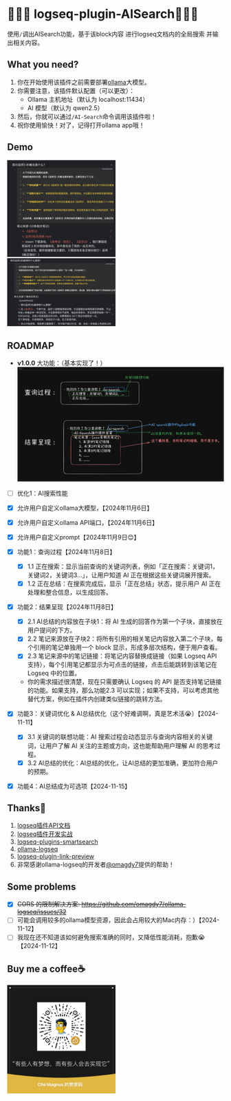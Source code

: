 # 🎉🎉🎉 logseq-plugin-AISearch💫💫💫

使用`/`调出AISearch功能，基于该block内容 进行logseq文档内的全局搜索 并输出相关内容。


## What you need?
1. 你在开始使用该插件之前需要部署[ollama](https://ollama.com/)大模型。
2. 你需要注意，该插件默认配置（可以更改）：
   - Ollama 主机地址（默认为 localhost:11434）
   - AI 模型（默认为 qwen2.5）
3. 然后，你就可以通过`/AI-Search`命令调用该插件啦！
4. 祝你使用愉快！对了，记得打开ollama app哦！


## Demo
<img src="public/demo1.png" style="width: 50%;">
<img src="public/demo2.png" style="width: 50%;">


## ROADMAP
- **v1.0.0** 大功能：（基本实现了！）
   <img src="public/v1.0-AIsearch插件设计.png" style="width: 100%;">

- [ ] 优化1：AI搜索性能

- [x] 允许用户自定义ollama大模型，【2024年11月6日】
- [x] 允许用户自定义ollama API端口，【2024年11月6日】
- [x] 允许用户自定义prompt【2024年11月9日😊】

- [x] 功能1：查询过程【2024年11月8日】
  - [x] 1.1 正在搜索：显示当前查询的关键词列表，例如「正在搜索：关键词1，关键词2，关键词3…」，让用户知道 AI 正在根据这些关键词展开搜索。
  - [x] 1.2 正在总结：在搜索完成后，显示「正在总结」状态，提示用户 AI 正在处理和整合信息，以生成回答。

- [x] 功能2：结果呈现【2024年11月8日】
  - [x] 2.1 AI总结的内容放在子块1：将 AI 生成的回答作为第一个子块，直接放在用户提问的下方。
  - [x] 2.2 笔记来源放在子块2：将所有引用的相关笔记内容放入第二个子块，每个引用的笔记单独用一个 block 显示，形成多层次结构，便于用户查看。
  - [x] 2.3 笔记来源中的笔记链接：将笔记内容替换成链接（如果 Logseq API 支持），每个引用笔记都显示为可点击的链接，点击后能跳转到该笔记在 Logseq 中的位置。
  - 你的需求描述很清楚，现在只需要确认 Logseq 的 API 是否支持笔记链接的功能。如果支持，那么功能2.3 可以实现；如果不支持，可以考虑其他替代方案，例如在插件内创建类似链接的跳转方法。

- [x] 功能3：关键词优化 & AI总结优化（这个好难调啊，真是艺术活😭）【2024-11-11】
  - [x] 3.1 关键词的联想功能：AI 搜索过程会动态显示与查询内容相关的关键词，让用户了解 AI 关注的主题或方向，这也能帮助用户理解 AI 的思考过程。
  - [x] 3.2 AI总结的优化：AI总结的优化，让AI总结的更加准确，更加符合用户的预期。

- [x] 功能4：AI总结成为可选项【2024-11-15】

## Thanks🙏
1. [logseq插件API文档](https://plugins-doc.logseq.com/)
2. [logseq插件开发实战](https://correctroad.gitbook.io/logseq-plugins-in-action/chapter-1/make-logseq-plugins-support-settings)
3. [logseq-plugins-smartsearch](https://github.com/sethyuan/logseq-plugin-smartsearch)
4. [ollama-logseq](https://github.com/omagdy7/ollama-logseq)
5. [logseq-plugin-link-preview](https://github.com/pengx17/logseq-plugin-link-preview)
6. 非常感谢ollama-logseq的开发者[@omagdy7](https://github.com/omagdy7)提供的帮助！

<!-- 1. [farfalle](https://github.com/rashadphz/farfalle)
2. [FreeAskInternet](https://github.com/nashsu/FreeAskInternet)
3. [search_with_ai](https://github.com/yokingma/search_with_ai) -->


## Some problems
- [x] ~~CORS 的限制解决方案: https://github.com/omagdy7/ollama-logseq/issues/32~~
- [ ] 可能会调用较多的ollama模型资源，因此会占用较大的Mac内存：）【2024-11-12】
- [ ] 我现在还不知道该如何避免搜索准确的同时，又降低性能消耗，抱歉😭【2024-11-12】

## Buy me a coffee☕️
<img src="public/buymeacoffee.jpg" style="width: 50%;">
